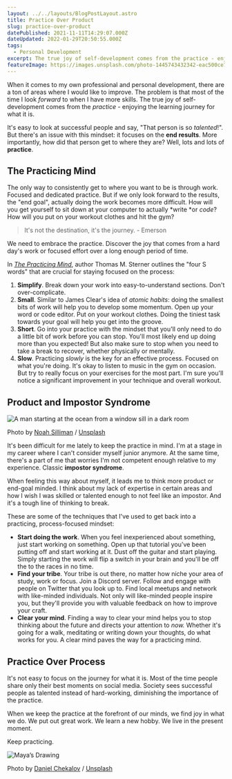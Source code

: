 ```yaml
---
layout: ../../layouts/BlogPostLayout.astro
title: Practice Over Product
slug: practice-over-product
datePublished: 2021-11-11T14:29:07.000Z
dateUpdated: 2022-01-29T20:50:55.000Z
tags:
  - Personal Development
excerpt: The true joy of self-development comes from the practice - enjoying the learning journey for what it is.
featureImage: https://images.unsplash.com/photo-1445743432342-eac500ce72b7?crop=entropy&cs=tinysrgb&fit=max&fm=jpg&ixid=MnwxMTc3M3wwfDF8c2VhcmNofDU4fHxwcmFjdGljZXxlbnwwfHx8fDE2MzY2Mzc2NDI&ixlib=rb-1.2.1&q=80&w=2000
---
```


When it comes to my own professional and personal development, there are a ton of areas where I would like to improve. The problem is that most of the time I look _forward_ to when I have more skills. The true joy of self-development comes from the _practice_ - enjoying the learning journey for what it is.

It's easy to look at successful people and say, "That person is so _talented_!". But there's an issue with this mindset: it focuses on the **end results**. More importantly, how did that person get to where they are? Well, lots and lots of **practice**.

## The Practicing Mind

The only way to consistently get to where you want to be is through work. Focused and dedicated practice. But if we only look forward to the results, the "end goal", actually doing the work becomes more difficult. How will you get yourself to sit down at your computer to actually *write *or _code_? How will you put on your workout clothes and hit the gym?

> It's not the destination, it's the journey. - Emerson

We need to embrace the practice. Discover the joy that comes from a hard day's work or focused effort over a long enough period of time.

In _[The Practicing Mind](https://www.amazon.ca/Practicing-Mind-Developing-Discipline-Challenge/dp/1608680908)_, author Thomas M. Sterner outlines the "four S words" that are crucial for staying focused on the process:

1. **Simplify**. Break down your work into easy-to-understand sections. Don't over-complicate.
2. **Small**. Similar to James Clear's idea of _atomic habits_: doing the smallest bits of work will help you to develop some momentum. Open up your word or code editor. Put on your workout clothes. Doing the tiniest task towards your goal will help you get into the groove.
3. **Short**. Go into your practice with the mindset that you'll only need to do a little bit of work before you can stop. You'll most likely end up doing more than you expected! But also make sure to stop when you need to take a break to recover, whether physically or mentally.
4. **Slow**. Practicing _slowly_ is the key for an effective process. Focused on what you're doing. It's okay to listen to music in the gym on occasion. But try to really focus on your exercises for the most part. I'm sure you'll notice a significant improvement in your technique and overall workout.

## Product and Impostor Syndrome

![A man starting at the ocean from a window sill in a dark room](https://images.unsplash.com/photo-1473830394358-91588751b241?crop=entropy&cs=tinysrgb&fit=max&fm=jpg&ixid=MnwxMTc3M3wwfDF8c2VhcmNofDF8fGFsb25lfGVufDB8fHx8MTYzNjYzOTkzNA&ixlib=rb-1.2.1&q=80&w=2000)

<figcaption>Photo by <a href="https://unsplash.com/@noahsilliman?utm_source=ghost&amp;utm_medium=referral&amp;utm_campaign=api-credit">Noah Silliman</a> / <a href="https://unsplash.com/?utm_source=ghost&amp;utm_medium=referral&amp;utm_campaign=api-credit">Unsplash</a></figcaption>

It's been difficult for me lately to keep the practice in mind. I'm at a stage in my career where I can't consider myself junior anymore. At the same time, there's a part of me that worries I'm not competent enough relative to my experience. Classic **impostor syndrome**.

When feeling this way about myself, it leads me to think more product or end-goal minded. I think about my lack of expertise in certain areas and how I wish I was skilled or talented enough to not feel like an impostor. And it's a tough line of thinking to break.

These are some of the techniques that I've used to get back into a practicing, process-focused mindset:

- **Start doing the work**. When you feel inexperienced about something, just start working on something. Open up that tutorial you've been putting off and start working at it. Dust off the guitar and start playing. Simply starting the work will flip a switch in your brain and you'll be off the to the races in no time.
- **Find your tribe**. Your tribe is out there, no matter how niche your area of study, work or focus. Join a Discord server. Follow and engage with people on Twitter that you look up to. Find local meetups and network with like-minded individuals. Not only will like-minded people inspire you, but they'll provide you with valuable feedback on how to improve your craft.
- **Clear your mind**. Finding a way to clear your mind helps you to stop thinking about the future and directs your attention to _now._ Whether it's going for a walk, meditating or writing down your thoughts, do what works for you. A clear mind paves the way for a practicing mind.

## Practice Over Process

It's not easy to focus on the journey for what it is. Most of the time people share only their best moments on social media. Society sees successful people as talented instead of hard-working, diminishing the importance of the practice.

When we keep the practice at the forefront of our minds, we find joy in what we do. We put out great work. We learn a new hobby. We live in the present moment.

Keep practicing.

![Maya’s Drawing](https://images.unsplash.com/photo-1521999693742-4717d76f97cc?crop=entropy&cs=tinysrgb&fit=max&fm=jpg&ixid=MnwxMTc3M3wwfDF8c2VhcmNofDR8fHByYWN0aWNlfGVufDB8fHx8MTYzNjYzNzYxNg&ixlib=rb-1.2.1&q=80&w=2000)

<figcaption>Photo by <a href="https://unsplash.com/@dchuck?utm_source=ghost&amp;utm_medium=referral&amp;utm_campaign=api-credit">Daniel Chekalov</a> / <a href="https://unsplash.com/?utm_source=ghost&amp;utm_medium=referral&amp;utm_campaign=api-credit">Unsplash</a></figcaption>
